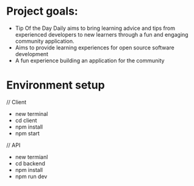 # Project goals:

- Tip Of the Day Daily aims to bring learning advice and tips from experienced developers to new learners through a fun and engaging community application.
- Aims to provide learning experiences for open source software development
- A fun experience building an application for the community

# Environment setup

// Client

- new terminal
- cd client
- npm install
- npm start

// API

- new termianl
- cd backend
- npm install
- npm run dev

